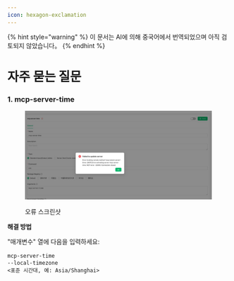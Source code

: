```yaml
---
icon: hexagon-exclamation
---
```


{% hint style="warning" %}
이 문서는 AI에 의해 중국어에서 번역되었으며 아직 검토되지 않았습니다。
{% endhint %}

# 자주 묻는 질문

### 1. mcp-server-time

<figure><img src="../../.gitbook/assets/telegram-cloud-photo-size-5-6068931438453048569-y.jpg" alt=""><figcaption><p>오류 스크린샷</p></figcaption></figure>

**해결 방법**

"매개변수" 열에 다음을 입력하세요:

```
mcp-server-time
--local-timezone
<표준 시간대, 예: Asia/Shanghai>
```